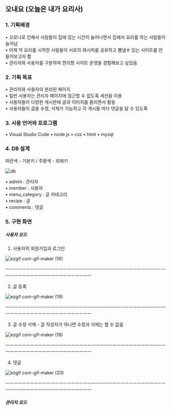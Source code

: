 ## 오내요 (오늘은 내가 요리사)


<h3>1. 기획배경</h3>

• 코로나로 인해서 사람들이 집에 있는 시간이 늘어나면서 집에서 요리를 하는 사람들이 늘어남<br>
• 이제 막 요리를 시작한 사람들이 서로의 레시피를 공유하고 뽐낼수 있는 사이트를 만들어보고자 함<br>
• 관리자와 사용자를 구분하여 편리항 사이트 운영을 경험해보고 싶었음<br>


<h3>2. 기획 목표</h3>

• 관리자와 사용자의 분리된 페이지<br>
• 일반 사용자는 관리자 페이지에 접근할 수 없도록 세션을 이용<br>
• 사용자들이 다양한 게시판에 글과 이미지를 올리면서 활동<br>
• 사용자들이 글을 수정, 삭제가 가능하고 각 게시물 마다 댓글을 달 수 있도록<br>


<h3>3. 사용 언어와 프로그램</h3>

• Visual Studio Code
• node.js
• css
• html
• mysql<br>


<h3>4. DB 설계</h3>

파란색 - 기본키 / 주황색 - 외래키<br>

 
 ![db](https://user-images.githubusercontent.com/75840459/128797237-2bbf3ec3-3f29-4bec-9035-b260dab9e5b4.PNG)

• admin : 관리자<br>
• member : 사용자<br>
• menu_category : 글 카테고리<br>
• recipe : 글<br>
• comments : 댓글<br>

<h3>5. 구현 화면</h3>

<h5>사용자 모드</h5>

1) 사용자의 회원가입과 로그인

![ezgif com-gif-maker (16)](https://user-images.githubusercontent.com/75840459/128864098-602c8930-dbf2-4c07-9b46-7c4533e2674d.gif)

ㅡㅡㅡㅡㅡㅡㅡㅡㅡㅡㅡㅡㅡㅡㅡㅡㅡㅡㅡㅡㅡㅡㅡㅡㅡㅡㅡㅡㅡㅡㅡㅡㅡㅡㅡㅡㅡㅡㅡㅡㅡㅡㅡㅡㅡㅡㅡㅡㅡㅡㅡㅡㅡㅡㅡㅡㅡㅡㅡㅡ

2) 글 등록

![ezgif com-gif-maker (19)](https://user-images.githubusercontent.com/75840459/129126382-981abfa0-7f8f-405f-a3f7-460b1ceb1a24.gif)

ㅡㅡㅡㅡㅡㅡㅡㅡㅡㅡㅡㅡㅡㅡㅡㅡㅡㅡㅡㅡㅡㅡㅡㅡㅡㅡㅡㅡㅡㅡㅡㅡㅡㅡㅡㅡㅡㅡㅡㅡㅡㅡㅡㅡㅡㅡㅡㅡㅡㅡㅡㅡㅡㅡㅡㅡㅡㅡㅡㅡ

3) 글 수정 삭제 - 글 작성자가 아니면 수정과 삭제는 할 수 없음

![ezgif com-gif-maker (18)](https://user-images.githubusercontent.com/75840459/129126242-3b0cadc9-50ce-4b5d-a1ed-342a7cb6a5fd.gif)

ㅡㅡㅡㅡㅡㅡㅡㅡㅡㅡㅡㅡㅡㅡㅡㅡㅡㅡㅡㅡㅡㅡㅡㅡㅡㅡㅡㅡㅡㅡㅡㅡㅡㅡㅡㅡㅡㅡㅡㅡㅡㅡㅡㅡㅡㅡㅡㅡㅡㅡㅡㅡㅡㅡㅡㅡㅡㅡㅡㅡ

4) 댓글

![ezgif com-gif-maker (20)](https://user-images.githubusercontent.com/75840459/129127428-c7dc42ed-ac70-4242-b88c-de06caa54037.gif)

ㅡㅡㅡㅡㅡㅡㅡㅡㅡㅡㅡㅡㅡㅡㅡㅡㅡㅡㅡㅡㅡㅡㅡㅡㅡㅡㅡㅡㅡㅡㅡㅡㅡㅡㅡㅡㅡㅡㅡㅡㅡㅡㅡㅡㅡㅡㅡㅡㅡㅡㅡㅡㅡㅡㅡㅡㅡㅡㅡㅡ


<h5>관리자 모드</h5>
